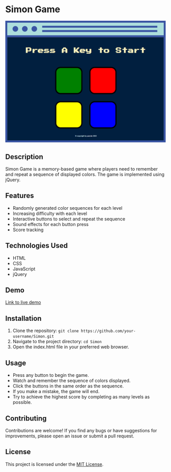 # Simon Game

<img src="img/printscreen.png" >

## Description
Simon Game is a memory-based game where players need to remember and repeat a sequence of displayed colors. The game is implemented using jQuery.

## Features
- Randomly generated color sequences for each level
- Increasing difficulty with each level
- Interactive buttons to select and repeat the sequence
- Sound effects for each button press
- Score tracking

## Technologies Used
- HTML
- CSS
- JavaScript
- jQuery

## Demo
[Link to live demo](https://pan-be-simon-game.netlify.app)

## Installation
1. Clone the repository: `git clone https://github.com/your-username/Simon.git`
2. Navigate to the project directory: `cd Simon`
3. Open the index.html file in your preferred web browser.

## Usage
- Press any button to begin the game.
- Watch and remember the sequence of colors displayed.
- Click the buttons in the same order as the sequence.
- If you make a mistake, the game will end.
- Try to achieve the highest score by completing as many levels as possible.

## Contributing
Contributions are welcome! If you find any bugs or have suggestions for improvements, please open an issue or submit a pull request.

## License
This project is licensed under the [MIT License](link_do_licencji).
